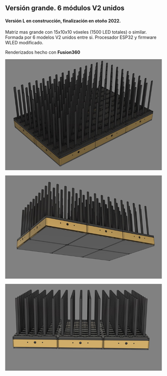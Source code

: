 ## Versión grande. 6 módulos V2 unidos


#### **Versión L** en construcción, finalización en otoño 2022. 
 
Matriz mas grande con 15x10x10 vóxeles (1500 LED totales) o similar. Formada por 6 modelos V2 unidos entre si. Procesador ESP32 y firmware WLED modificado.

Renderizados hecho con **Fusion360**

![TopoTronL1](Imagenes/TopoTronL1.png)

![TopoTronL2](Imagenes/TopoTronL2.png)

![TopoTronL3](Imagenes/TopoTronL3.png)






